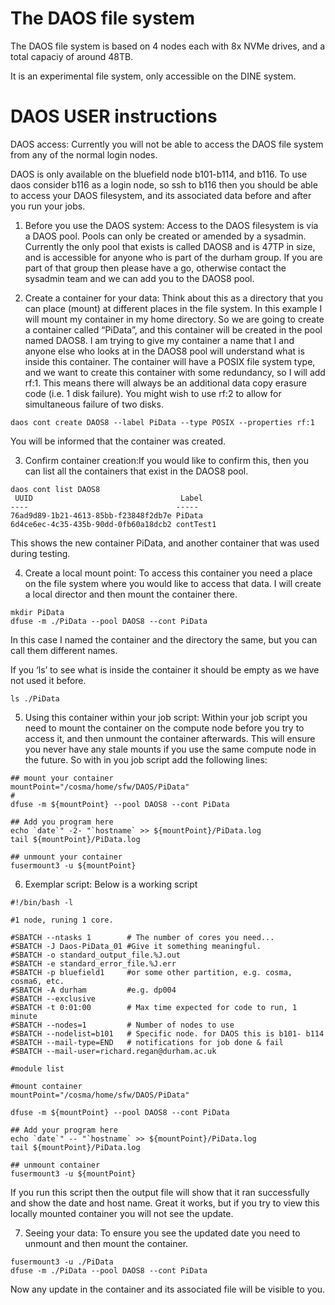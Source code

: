 # The DAOS file system

The DAOS file system is based on 4 nodes each with 8x NVMe drives, and a total capaciy of around 48TB.

It is an experimental file system, only accessible on the DINE system.

# DAOS USER instructions



DAOS access: Currently you will not be able to access the DAOS file system from any of the normal login nodes.

DAOS is only available on the bluefield node b101-b114, and b116. To use daos consider b116 as a login node, so ssh to b116 then you should be able to access your DAOS filesystem, and its associated data before and after you run your jobs. 

1. Before you use the DAOS system: Access to the DAOS filesystem is via a DAOS pool. Pools can only be created or amended by a sysadmin. Currently the only pool that exists is called DAOS8 and is 47TP in size, and is accessible for anyone who is part of the durham group. If you are part of that group then please have a go, otherwise contact the sysadmin team and we can add you to the DAOS8 pool.

2. Create a container for your data: Think about this as a directory that you can place (mount) at different places in the file system. In this example I will mount my container in my home directory.
So we are going to create a container called “PiData”, and this container will be created in the pool named DAOS8. I am trying to give my container a name that I and anyone else who looks at in the DAOS8 pool will understand what is inside this container. The container will have a POSIX file system type, and we want to create this container with some redundancy, so I will add rf:1. This means there will always be an additional data copy erasure code (i.e. 1 disk failure).  You might wish to use rf:2 to allow for simultaneous failure of two disks.

`daos cont create DAOS8 --label PiData --type POSIX --properties rf:1`

You will be informed that the container was created. 

3. Confirm container creation:If you would like to confirm this, then you can list all the containers that exist in the DAOS8 pool.

```
daos cont list DAOS8
 UUID                                 Label     
----                                 -----     
76ad9d89-1b21-4613-85bb-f23848f2db7e PiData    
6d4ce6ec-4c35-435b-90dd-0fb60a18dcb2 contTest1
```

This shows the new container PiData, and another container that was used during testing.

4. Create a local mount point: To access this container you need a place on the file system where you would like to access that data. I will create a local director and then mount the container there.

```
mkdir PiData
dfuse -m ./PiData --pool DAOS8 --cont PiData
```

In this case I named the container and the directory the same, but you can call them different names.

If you ‘ls’ to see what is inside the container it should be empty as we have not used it before.

```
ls ./PiData
```

5. Using this container within your job script: Within your job script you need to mount the container on the compute node before you try to access it, and then unmount the container afterwards. This will ensure you never have any stale mounts if you use the same compute node in the future. So with in you job script add the following lines:

```
## mount your container
mountPoint="/cosma/home/sfw/DAOS/PiData"
#
dfuse -m ${mountPoint} --pool DAOS8 --cont PiData

## Add you program here
echo `date`" -2- "`hostname` >> ${mountPoint}/PiData.log
tail ${mountPoint}/PiData.log

## unmount your container
fusermount3 -u ${mountPoint}
```

6. Exemplar script: Below is a working script

```
#!/bin/bash -l

#1 node, runing 1 core.

#SBATCH --ntasks 1        # The number of cores you need...
#SBATCH -J Daos-PiData_01 #Give it something meaningful.
#SBATCH -o standard_output_file.%J.out
#SBATCH -e standard_error_file.%J.err
#SBATCH -p bluefield1     #or some other partition, e.g. cosma, cosma6, etc.
#SBATCH -A durham         #e.g. dp004
#SBATCH --exclusive
#SBATCH -t 0:01:00        # Max time expected for code to run, 1 minute
#SBATCH --nodes=1         # Number of nodes to use
#SBATCH --nodelist=b101   # Specific node. for DAOS this is b101- b114
#SBATCH --mail-type=END   # notifications for job done & fail
#SBATCH --mail-user=richard.regan@durham.ac.uk 

#module list

#mount container
mountPoint="/cosma/home/sfw/DAOS/PiData"

dfuse -m ${mountPoint} --pool DAOS8 --cont PiData

## Add your program here
echo `date`" -- "`hostname` >> ${mountPoint}/PiData.log
tail ${mountPoint}/PiData.log

## unmount container
fusermount3 -u ${mountPoint}
```

If you run this script then the output file will show that it ran successfully and show the date and host name. Great it works, but if you try to view this locally mounted container you will not see the update.

7. Seeing your data: To ensure you see the updated date you need to unmount and then mount the container.

```
fusermount3 -u ./PiData
dfuse -m ./PiData --pool DAOS8 --cont PiData
```

Now any update in the container and its associated file will be visible to you.


